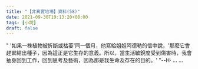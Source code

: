 ```yaml
---
title: "【非真實地場】資料(58)"
date: 2021-09-30T19:13:20+08:00
tags: [小說]
draft: false
---
```


" '如果一株植物被折斷或枯萎'同一個月，他寫給姐姐阿德勒的信中說，'那麼它會趕緊結出種子，因為這正是它生存的意義。所以，當生活敏銳度受到傷害時，我會抽身回到工作，回到思考及藝術，因為那是我生命及存在的目的。' "--H· ... ...  